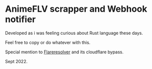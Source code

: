 # AnimeFLV scrapper and Webhook notifier

Developed as i was feeling curious about Rust language these days.

Feel free to copy or do whatever with this.

Special mention to [Flareresolver](https://github.com/FlareSolverr/FlareSolverr) and its cloudflare bypass.

Sept 2022.
